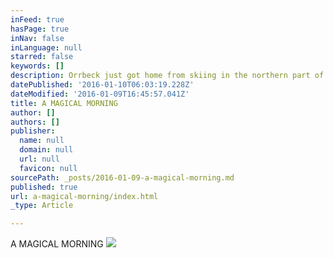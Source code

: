 ```yaml
---
inFeed: true
hasPage: true
inNav: false
inLanguage: null
starred: false
keywords: []
description: Orrbeck just got home from skiing in the northern part of Sweden and was eager to cast the line again.  Really eager. That’s why we practically were alone on the early ferry to the outer archipelago. The sun hadn’t reached the eastern horizon as we assembled our gear and started walking towards one of our favourite spots.
datePublished: '2016-01-10T06:03:19.228Z'
dateModified: '2016-01-09T16:45:57.041Z'
title: A MAGICAL MORNING
author: []
authors: []
publisher:
  name: null
  domain: null
  url: null
  favicon: null
sourcePath: _posts/2016-01-09-a-magical-morning.md
published: true
url: a-magical-morning/index.html
_type: Article

---
```

A MAGICAL MORNING
![](https://the-grid-user-content.s3-us-west-2.amazonaws.com/468d6851-7893-4de2-81f4-807dfb851532.png)